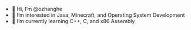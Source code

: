 - 👋 Hi, I’m @ozhanghe
- 👀 I’m interested in Java, Minecraft, and Operating System Development
- 🌱 I’m currently learning C++, C, and x86 Assembly
